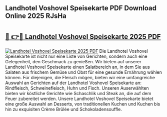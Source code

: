 ## Landhotel Voshovel Speisekarte PDF Download Online 2025 RJsHa

# <h2><a href="http://gcdlud3.nevu.top/?p=Landhotel+Voshovel+Speisekarte">🔗 👉🔴 Landhotel Voshovel Speisekarte 2025 PDF</a></h2>

[![Landhotel Voshovel Speisekarte 2025 PDF](https://i.imgur.com/dBaPXMq.png)](http://gcdlud3.nevu.top/?p=Landhotel+Voshovel+Speisekarte)
Die Landhotel Voshovel Speisekarte ist nicht nur eine Liste von Gerichten, sondern auch eine Gelegenheit, den Geschmack zu genießen. Wir bieten auf unserer Landhotel Voshovel Speisekarte einen Salatbereich an, in dem Sie aus Salaten aus frischem Gemüse und Obst für eine gesunde Ernährung wählen können. Für diejenigen, die Fleisch mögen, bieten wir eine umfangreiche Auswahl an Gerichten auf der Landhotel Voshovel Speisekarte an: Rindfleisch, Schweinefleisch, Huhn und Fisch. Unseren Auserwählten bieten wir köstliche Gerichte wie Schaschlik und Steak an, die auf dem Feuer zubereitet werden. Unsere Landhotel Voshovel Speisekarte bietet eine große Auswahl an Desserts, von traditionellen Kuchen und Kuchen bis hin zu exquisiten Crème Brûlée und Schokoladensouffle.

